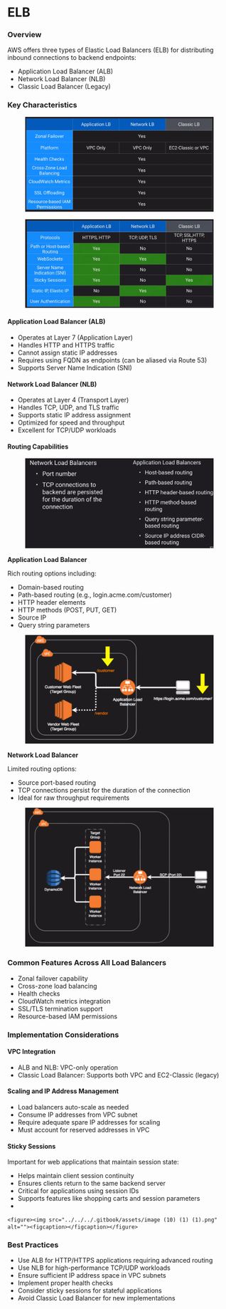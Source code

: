 # ELB

### Overview

AWS offers three types of Elastic Load Balancers (ELB) for distributing inbound connections to backend endpoints:

* Application Load Balancer (ALB)
* Network Load Balancer (NLB)
* Classic Load Balancer (Legacy)

### Key Characteristics

<figure><img src="../../../.gitbook/assets/image (6) (1) (1).png" alt=""><figcaption></figcaption></figure>

<figure><img src="../../../.gitbook/assets/image (7) (1) (1).png" alt=""><figcaption></figcaption></figure>

#### Application Load Balancer (ALB)

* Operates at Layer 7 (Application Layer)
* Handles HTTP and HTTPS traffic
* Cannot assign static IP addresses
* Requires using FQDN as endpoints (can be aliased via Route 53)
* Supports Server Name Indication (SNI)

#### Network Load Balancer (NLB)

* Operates at Layer 4 (Transport Layer)
* Handles TCP, UDP, and TLS traffic
* Supports static IP address assignment
* Optimized for speed and throughput
* Excellent for TCP/UDP workloads

#### Routing Capabilities

<figure><img src="../../../.gitbook/assets/image (8) (1) (1).png" alt=""><figcaption></figcaption></figure>

**Application Load Balancer**

Rich routing options including:

* Domain-based routing
* Path-based routing (e.g., login.acme.com/customer)
* HTTP header elements
* HTTP methods (POST, PUT, GET)
* Source IP
* Query string parameters

<figure><img src="../../../.gitbook/assets/image (11) (1) (1).png" alt=""><figcaption></figcaption></figure>

**Network Load Balancer**

Limited routing options:

* Source port-based routing
* TCP connections persist for the duration of the connection
* Ideal for raw throughput requirements

<figure><img src="../../../.gitbook/assets/image (9) (1) (1).png" alt=""><figcaption></figcaption></figure>

### Common Features Across All Load Balancers

* Zonal failover capability
* Cross-zone load balancing
* Health checks
* CloudWatch metrics integration
* SSL/TLS termination support
* Resource-based IAM permissions

### Implementation Considerations

#### VPC Integration

* ALB and NLB: VPC-only operation
* Classic Load Balancer: Supports both VPC and EC2-Classic (legacy)

#### Scaling and IP Address Management

* Load balancers auto-scale as needed
* Consume IP addresses from VPC subnet
* Require adequate spare IP addresses for scaling
* Must account for reserved addresses in VPC

#### Sticky Sessions

Important for web applications that maintain session state:

* Helps maintain client session continuity
* Ensures clients return to the same backend server
* Critical for applications using session IDs
* Supports features like shopping carts and session parameters
*

    <figure><img src="../../../.gitbook/assets/image (10) (1) (1).png" alt=""><figcaption></figcaption></figure>

### Best Practices

* Use ALB for HTTP/HTTPS applications requiring advanced routing
* Use NLB for high-performance TCP/UDP workloads
* Ensure sufficient IP address space in VPC subnets
* Implement proper health checks
* Consider sticky sessions for stateful applications
* Avoid Classic Load Balancer for new implementations
